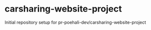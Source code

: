 # carsharing-website-project

Initial repository setup for pr-poehali-dev/carsharing-website-project